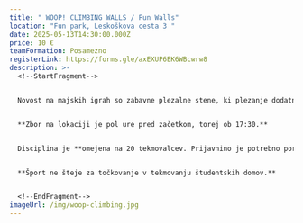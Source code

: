 ```yaml
---
title: " WOOP! CLIMBING WALLS / Fun Walls"
location: "Fun park, Leskoškova cesta 3 "
date: 2025-05-13T14:30:00.000Z
price: 10 €
teamFormation: Posamezno
registerLink: https://forms.gle/axEXUP6EK6WBcwrw8
description: >-
  <!--StartFragment-->


  N﻿ovost na majskih igrah so zabavne plezalne stene, ki plezanje dodatno popestrijo z različnimi izivi in igrami. Vsi tekmovalci bodo lahko ves čas  koristili tako trampoline kot tudi vse plezalne stene. Tekmovanje bo organizirano v hitrostnem plezanju na čas .na eni izmed plezalnih sten.


  **Zbor na lokaciji je pol ure pred začetkom, torej ob 17:30.**


  Disciplina je **omejena na 20 tekmovalcev. Prijavnino je potrebno poravnati najpozneje do 25.4. V nasprotnem primeru bomo prijavo zbrisali in ponovno odprli prijavni obrazec ter sproščena mesta prepustili prvim ekipam, ki na info točki poravnajo prijavnino.** 


  **Šport ne šteje za točkovanje v tekmovanju študentskih domov.**


  <!--EndFragment-->
imageUrl: /img/woop-climbing.jpg
---
```

